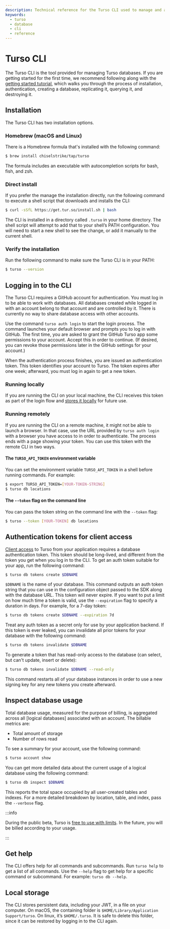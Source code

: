```yaml
---
description: Technical reference for the Turso CLI used to manage and access Turso databases.
keywords:
  - turso
  - database
  - cli
  - reference
---
```


# Turso CLI

The Turso CLI is the tool provided for managing Turso databases. If you are
getting started for the first time, we recommend following along with the
[getting started tutorial], which walks you through the process of installation,
authentication, creating a database, replicating it, querying it, and destroying
it.

## Installation

The Turso CLI has two installation options.

### Homebrew (macOS and Linux)

There is a Homebrew formula that's installed with the following command:

```bash
$ brew install chiselstrike/tap/turso
```

The formula includes an executable with autocompletion scripts for bash, fish,
and zsh.

### Direct install

If you prefer the manage the installation directly, run the following command to
execute a shell script that downloads and installs the CLI:

```bash
$ curl -sSfL https://get.tur.so/install.sh | bash
```

The CLI is installed in a directory called `.turso` in your home directory. The
shell script will attempt to add that to your shell’s PATH configuration. You
will need to start a new shell to see the change, or add it manually to the
current shell.

### Verify the installation

Run the following command to make sure the Turso CLI is in your PATH:

```bash
$ turso --version
```

## Logging in to the CLI

The Turso CLI requires a GitHub account for authentication. You must log in to
be able to work with databases. All databases created while logged in with an
account belong to that account and are controlled by it. There is currently no
way to share database access with other accounts.

Use the command `turso auth login` to start the login process. The command
launches your default browser and prompts you to log in with GitHub. The first
time, you are asked to grant the GitHub Turso app some permissions to your
account. Accept this in order to continue. (If desired, you can revoke those
permissions later in the GitHub settings for your account.)

When the authentication process finishes, you are issued an authentication
token. This token identifies your account to Turso. The token expires after one
week; afterward, you must log in again to get a new token.

### Running locally

If you are running the CLI on your local machine, the CLI receives this token as
part of the login flow and [stores it locally](#local-storage) for future use.

### Running remotely

If you are running the CLI on a remote machine, it might not be able to launch a
browser. In that case, use the URL provided by `turso auth login` with a browser
you have access to in order to authenticate. The process ends with a page
showing your token. You can use this token with the remote CLI in two ways.

#### The `TURSO_API_TOKEN` environment variable

You can set the environment variable `TURSO_API_TOKEN` in a shell before running
commands. For example:

```bash
$ export TURSO_API_TOKEN=[YOUR-TOKEN-STRING]
$ turso db locations
```

#### The `--token` flag on the command line

You can pass the token string on the command line with the `--token` flag:

```bash
$ turso --token [YOUR-TOKEN] db locations
```

## Authentication tokens for client access

[Client access] to Turso from your application requires a database
authentication token. This token should be long-lived, and different from the
token you get when you log in to the CLI. To get an auth token suitable for your
app, run the following command:

```bash
$ turso db tokens create $DBNAME
```

`$DBNAME` is the name of your database. This command outputs an auth token
string that you can use in the configuration object passed to the SDK along with
the database URL. This token will never expire. If you want to put a limit on
how much time a token is valid, use the `--expiration` flag to specify a
duration in days. For example, for a 7-day token:

```bash
$ turso db tokens create $DBNAME --expiration 7d
```

Treat any auth token as a secret only for use by your application backend. If
this token is ever leaked, you can invalidate all prior tokens for your database
with the following command:

```bash
$ turso db tokens invalidate $DBNAME
```

To generate a token that has read-only access to the database (can select, but
can't update, insert or delete):

```bash
$ turso db tokens invalidate $DBNAME --read-only
```

This command restarts all of your database instances in order to use a new
signing key for any new tokens you create afterward.

## Inspect database usage

Total database usage, measured for the purpose of billing, is aggregated across
all [logical databases] associated with an account. The billable metrics are:

- Total amount of storage
- Number of rows read

To see a summary for your account, use the following command:

```bash
$ turso account show
```

You can get more detailed data about the current usage of a logical database
using the following command:

```bash
$ turso db inspect $DBNAME
```

This reports the total space occupied by all user-created tables and indexes.
For a more detailed breakdown by location, table, and index, pass the
`--verbose` flag.

:::info

During the public beta, Turso is [free to use with limits]. In the future, you
will be billed according to your usage.

:::

## Get help

The CLI offers help for all commands and subcommands. Run `turso help` to get a
list of all commands.  Use the `--help` flag to get help for a specific command
or subcommand. For example: `turso db --help`.

## Local storage

The CLI stores persistent data, including your JWT, in a file on your computer.
On macOS, the containing folder is `$HOME/Library/Application Support/turso`. On
linux, it’s `$HOME/.turso`. It is safe to delete this folder, since it can be
restored by logging in to the CLI again.


[Client access]: ./client-access
[getting started tutorial]: /tutorials/get-started-turso-cli
[free to use with limits]: /beta-limits
